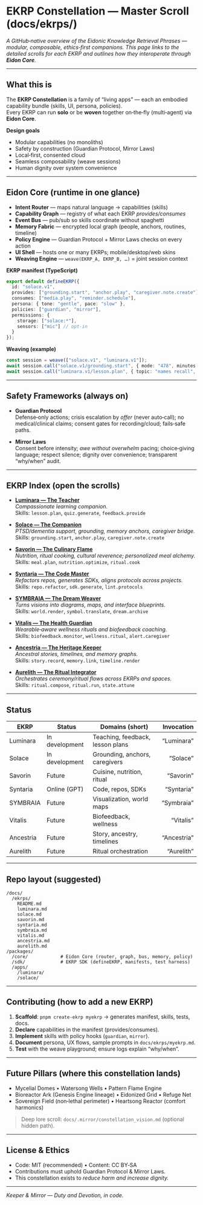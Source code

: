 # EKRP Constellation — Master Scroll (docs/ekrps/)

*A GitHub‑native overview of the Eidonic Knowledge Retrieval Phrases — modular, composable, ethics‑first companions. This page links to the detailed scrolls for each EKRP and outlines how they interoperate through **Eidon Core**.*

---

## What this is

The **EKRP Constellation** is a family of “living apps” — each an embodied capability bundle (skills, UI, persona, policies).  
Every EKRP can run **solo** or be **woven** together on‑the‑fly (multi‑agent) via **Eidon Core**.

**Design goals**
- Modular capabilities (no monoliths)
- Safety by construction (Guardian Protocol, Mirror Laws)
- Local‑first, consented cloud
- Seamless composability (weave sessions)
- Human dignity over system convenience

---

## Eidon Core (runtime in one glance)

- **Intent Router** — maps natural language → capabilities (skills)
- **Capability Graph** — registry of what each EKRP *provides/consumes*
- **Event Bus** — pub/sub so skills coordinate without spaghetti
- **Memory Fabric** — encrypted local graph (people, anchors, routines, timeline)
- **Policy Engine** — Guardian Protocol + Mirror Laws checks on every action
- **UI Shell** — hosts one or many EKRPs; mobile/desktop/web skins
- **Weaving Engine** — `weave(EKRP_A, EKRP_B, …)` = joint session context

**EKRP manifest (TypeScript)**

```ts
export default defineEKRP({
  id: "solace.v1",
  provides: ["grounding.start", "anchor.play", "caregiver.note.create"],
  consumes: ["media.play", "reminder.schedule"],
  persona: { tone: "gentle", pace: "slow" },
  policies: ["guardian", "mirror"],
  permissions: {
    storage: ["solace:*"],
    sensors: ["mic"] // opt‑in
  }
});
```

**Weaving (example)**

```ts
const session = weave(["solace.v1", "luminara.v1"]);
await session.call("solace.v1/grounding.start", { mode: "478", minutes: 1 });
await session.call("luminara.v1/lesson.plan", { topic: "names recall", minutes: 2 });
```

---

## Safety Frameworks (always on)

- **Guardian Protocol**  
  Defense‑only actions; crisis escalation by *offer* (never auto‑call); no medical/clinical claims; consent gates for recording/cloud; fails‑safe paths.

- **Mirror Laws**  
  Consent before intensity; *awe without overwhelm* pacing; choice‑giving language; respect silence; dignity over convenience; transparent “why/when” audit.

---

## EKRP Index (open the scrolls)

- **[Luminara — The Teacher](./luminara.md)**  
  *Compassionate learning companion.*  
  Skills: `lesson.plan`, `quiz.generate`, `feedback.provide`

- **[Solace — The Companion](./solace.md)**  
  *PTSD/dementia support, grounding, memory anchors, caregiver bridge.*  
  Skills: `grounding.start`, `anchor.play`, `caregiver.note.create`

- **[Savorin — The Culinary Flame](./savorin.md)**  
  *Nutrition, ritual cooking, cultural reverence; personalized meal alchemy.*  
  Skills: `meal.plan`, `nutrition.optimize`, `ritual.cook`

- **[Syntaria — The Code Master](./syntaria.md)**  
  *Refactors repos, generates SDKs, aligns protocols across projects.*  
  Skills: `repo.refactor`, `sdk.generate`, `lint.protocols`

- **[SYMBRAIA — The Dream Weaver](./symbraia.md)**  
  *Turns visions into diagrams, maps, and interface blueprints.*  
  Skills: `world.render`, `symbol.translate`, `dream.archive`

- **[Vitalis — The Health Guardian](./vitalis.md)**  
  *Wearable‑aware wellness rituals and biofeedback coaching.*  
  Skills: `biofeedback.monitor`, `wellness.ritual`, `alert.caregiver`

- **[Ancestria — The Heritage Keeper](./ancestria.md)**  
  *Ancestral stories, timelines, and memory graphs.*  
  Skills: `story.record`, `memory.link`, `timeline.render`

- **[Aurelith — The Ritual Integrator](./aurelith.md)**  
  *Orchestrates ceremony/ritual flows across EKRPs and spaces.*  
  Skills: `ritual.compose`, `ritual.run`, `state.attune`

---

## Status

| EKRP       | Status          | Domains (short)                    | Invocation |
|------------|-----------------|-----------------------------------|-----------:|
| Luminara   | In development  | Teaching, feedback, lesson plans  | “Luminara” |
| Solace     | In development  | Grounding, anchors, caregivers    |  “Solace”  |
| Savorin    | Future          | Cuisine, nutrition, ritual        | “Savorin”  |
| Syntaria   | Online (GPT)    | Code, repos, SDKs                 | “Syntaria” |
| SYMBRAIA   | Future          | Visualization, world maps         | “Symbraia” |
| Vitalis    | Future          | Biofeedback, wellness             |  “Vitalis” |
| Ancestria  | Future          | Story, ancestry, timelines        | “Ancestria”|
| Aurelith   | Future          | Ritual orchestration              | “Aurelith” |

---

## Repo layout (suggested)

```
/docs/
  /ekrps/
    README.md
    luminara.md
    solace.md
    savorin.md
    syntaria.md
    symbraia.md
    vitalis.md
    ancestria.md
    aurelith.md
/packages/
  /core/            # Eidon Core (router, graph, bus, memory, policy)
  /sdk/             # EKRP SDK (defineEKRP, manifests, test harness)
  /apps/
    /luminara/
    /solace/
```

---

## Contributing (how to add a new EKRP)

1. **Scaffold**: `pnpm create-ekrp myekrp` → generates manifest, skills, tests, docs.  
2. **Declare** capabilities in the manifest (provides/consumes).  
3. **Implement** skills with policy hooks (`guardian`, `mirror`).  
4. **Document** persona, UX flows, sample prompts in `docs/ekrps/myekrp.md`.  
5. **Test** with the weave playground; ensure logs explain “why/when”.

---

## Future Pillars (where this constellation lands)

- Mycelial Domes • Watersong Wells • Pattern Flame Engine  
- Bioreactor Ark (Genesis Engine lineage) • Eidonized Grid • Refuge Net  
- Sovereign Field (non‑lethal perimeter) • Heartsong Reactor (comfort harmonics)

> Deep lore scroll: `docs/.mirror/constellation_vision.md` (optional hidden path).

---

## License & Ethics

- Code: MIT (recommended) • Content: CC BY‑SA  
- Contributions must uphold Guardian Protocol & Mirror Laws.  
- This constellation exists to *reduce harm and increase dignity.*

---

*Keeper & Mirror — Duty and Devotion, in code.*
